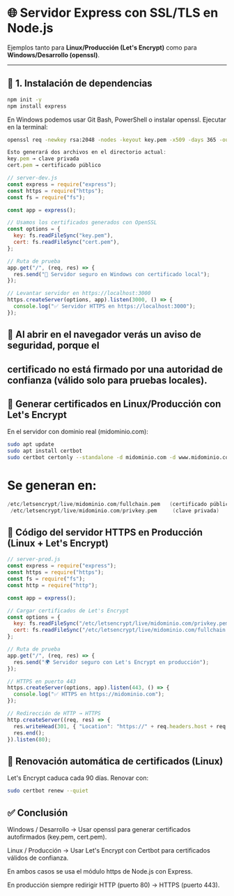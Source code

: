 # 🌐 Servidor Express con SSL/TLS en Node.js  
Ejemplos tanto para **Linux/Producción (Let's Encrypt)** como para **Windows/Desarrollo (openssl)**.

---

## 📌 1. Instalación de dependencias

```bash
npm init -y
npm install express
```

En Windows podemos usar Git Bash, PowerShell o instalar openssl.
Ejecutar en la terminal:
```bash
openssl req -newkey rsa:2048 -nodes -keyout key.pem -x509 -days 365 -out cert.pem
```
```js
Esto generará dos archivos en el directorio actual:
key.pem → clave privada
cert.pem → certificado público

// server-dev.js
const express = require("express");
const https = require("https");
const fs = require("fs");

const app = express();

// Usamos los certificados generados con OpenSSL
const options = {
  key: fs.readFileSync("key.pem"),
  cert: fs.readFileSync("cert.pem"),
};

// Ruta de prueba
app.get("/", (req, res) => {
  res.send("🚀 Servidor seguro en Windows con certificado local");
});

// Levantar servidor en https://localhost:3000
https.createServer(options, app).listen(3000, () => {
  console.log("✅ Servidor HTTPS en https://localhost:3000");
});
```
## 📌 Al abrir en el navegador verás un aviso de seguridad, porque el 
## certificado no está firmado por una autoridad de confianza (válido solo para pruebas locales).

## 📌 Generar certificados en Linux/Producción con Let's Encrypt
En el servidor con dominio real (midominio.com):

```bash
sudo apt update
sudo apt install certbot
sudo certbot certonly --standalone -d midominio.com -d www.midominio.com
```
# Se generan en:
```swift
/etc/letsencrypt/live/midominio.com/fullchain.pem   (certificado público)
 /etc/letsencrypt/live/midominio.com/privkey.pem     (clave privada)
```

## 📌 Código del servidor HTTPS en Producción (Linux + Let's Encrypt)
```js
// server-prod.js
const express = require("express");
const https = require("https");
const fs = require("fs");
const http = require("http");

const app = express();

// Cargar certificados de Let's Encrypt
const options = {
  key: fs.readFileSync("/etc/letsencrypt/live/midominio.com/privkey.pem"),
  cert: fs.readFileSync("/etc/letsencrypt/live/midominio.com/fullchain.pem"),
};

// Ruta de prueba
app.get("/", (req, res) => {
  res.send("🌍 Servidor seguro con Let's Encrypt en producción");
});

// HTTPS en puerto 443
https.createServer(options, app).listen(443, () => {
  console.log("✅ HTTPS en https://midominio.com");
});

// Redirección de HTTP → HTTPS
http.createServer((req, res) => {
  res.writeHead(301, { "Location": "https://" + req.headers.host + req.url });
  res.end();
}).listen(80);
```

## 📌 Renovación automática de certificados (Linux)
Let's Encrypt caduca cada 90 días. Renovar con:
```bash
sudo certbot renew --quiet
```

## ✅ Conclusión
Windows / Desarrollo → Usar openssl para generar certificados autofirmados (key.pem, cert.pem).

Linux / Producción → Usar Let's Encrypt con Certbot para certificados válidos de confianza.

En ambos casos se usa el módulo https de Node.js con Express.

En producción siempre redirigir HTTP (puerto 80) → HTTPS (puerto 443).